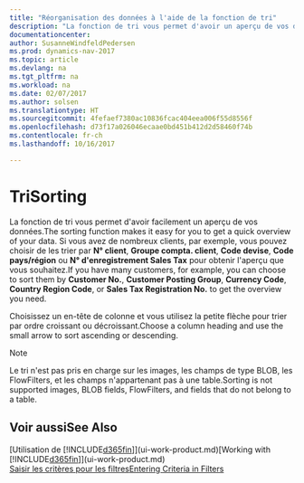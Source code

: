 ```yaml
---
title: "Réorganisation des données à l'aide de la fonction de tri"
description: "La fonction de tri vous permet d'avoir un aperçu de vos données. Par exemple, vous pouvez trier les clients par code devise pour obtenir un certain exemple de clients."
documentationcenter: 
author: SusanneWindfeldPedersen
ms.prod: dynamics-nav-2017
ms.topic: article
ms.devlang: na
ms.tgt_pltfrm: na
ms.workload: na
ms.date: 02/07/2017
ms.author: solsen
ms.translationtype: HT
ms.sourcegitcommit: 4fefaef7380ac10836fcac404eea006f55d8556f
ms.openlocfilehash: d73f17a026046ecaae0bd451b412d2d58460f74b
ms.contentlocale: fr-ch
ms.lasthandoff: 10/16/2017

---
```

# <a name="sorting"></a><span data-ttu-id="e3bff-104">Tri</span><span class="sxs-lookup"><span data-stu-id="e3bff-104">Sorting</span></span>
<span data-ttu-id="e3bff-105">La fonction de tri vous permet d'avoir facilement un aperçu de vos données.</span><span class="sxs-lookup"><span data-stu-id="e3bff-105">The sorting function makes it easy for you to get a quick overview of your data.</span></span> <span data-ttu-id="e3bff-106">Si vous avez de nombreux clients, par exemple, vous pouvez choisir de les trier par **N° client**, **Groupe compta. client**, **Code devise**, **Code pays/région** ou **N° d'enregistrement Sales Tax** pour obtenir l'aperçu que vous souhaitez.</span><span class="sxs-lookup"><span data-stu-id="e3bff-106">If you have many customers, for example, you can choose to sort them by **Customer No.**, **Customer Posting Group**, **Currency Code**, **Country Region Code**, or **Sales Tax Registration No.** to get the overview you need.</span></span>

<span data-ttu-id="e3bff-107">Choisissez un en-tête de colonne et vous utilisez la petite flèche pour trier par ordre croissant ou décroissant.</span><span class="sxs-lookup"><span data-stu-id="e3bff-107">Choose a column heading and use the small arrow to sort ascending or descending.</span></span>  

> [!NOTE]  
>   <span data-ttu-id="e3bff-108">Le tri n'est pas pris en charge sur les images, les champs de type BLOB, les FlowFilters, et les champs n'appartenant pas à une table.</span><span class="sxs-lookup"><span data-stu-id="e3bff-108">Sorting is not supported images, BLOB fields, FlowFilters, and fields that do not belong to a table.</span></span>

## <a name="see-also"></a><span data-ttu-id="e3bff-109">Voir aussi</span><span class="sxs-lookup"><span data-stu-id="e3bff-109">See Also</span></span>
<span data-ttu-id="e3bff-110">[Utilisation de [!INCLUDE[d365fin](includes/d365fin_md.md)]](ui-work-product.md)</span><span class="sxs-lookup"><span data-stu-id="e3bff-110">[Working with [!INCLUDE[d365fin](includes/d365fin_md.md)]](ui-work-product.md)</span></span>  
[<span data-ttu-id="e3bff-111">Saisir les critères pour les filtres</span><span class="sxs-lookup"><span data-stu-id="e3bff-111">Entering Criteria in Filters</span></span>](ui-enter-criteria-filters.md)

